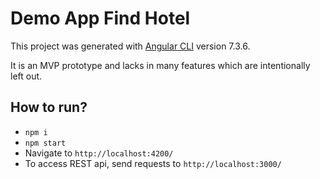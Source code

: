 # Demo App Find Hotel

This project was generated with [Angular CLI](https://github.com/angular/angular-cli) version 7.3.6.

It is an MVP prototype and lacks in many features which are intentionally left out.

## How to run?

- `npm i`
- `npm start`
- Navigate to `http://localhost:4200/`
- To access REST api, send requests to `http://localhost:3000/`

